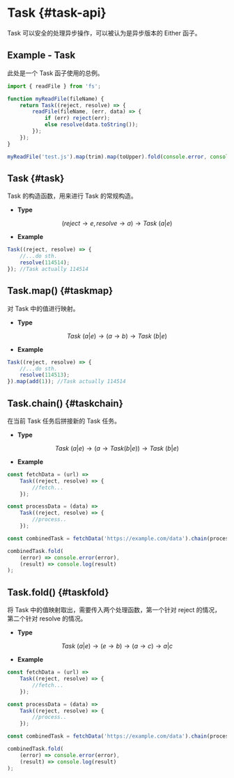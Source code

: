 # Task {#task-api}

Task 可以安全的处理异步操作，可以被认为是异步版本的 Either 函子。

## Example - Task

此处是一个 Task 函子使用的总例。

```js
import { readFile } from 'fs';

function myReadFile(fileName) {
	return Task((reject, resolve) => {
		readFile(fileName, (err, data) => {
			if (err) reject(err);
			else resolve(data.toString());
		});
	});
}

myReadFile('test.js').map(trim).map(toUpper).fold(console.error, console.log);
```

## Task {#task}

Task 的构造函数，用来进行 Task 的常规构造。

-   **Type**

$$(reject\to e, resolve\to a)\to Task\ (a|e)$$

-   **Example**

```js
Task((reject, resolve) => {
	//...do sth.
	resolve(114514);
}); //Task actually 114514
```

## Task.map() {#taskmap}

对 Task 中的值进行映射。

-   **Type**

$$Task\ (a|e)\to(a\to b)\to Task\ (b|e)$$

-   **Example**

```js
Task((reject, resolve) => {
	//...do sth.
	resolve(114513);
}).map(add(1)); //Task actually 114514
```

## Task.chain() {#taskchain}

在当前 Task 任务后拼接新的 Task 任务。

-   **Type**

$$Task\ (a|e)\to(a\to Task(b|e))\to Task\ (b|e)$$

-   **Example**

```js
const fetchData = (url) =>
	Task((reject, resolve) => {
		//fetch...
	});

const processData = (data) =>
	Task((reject, resolve) => {
		//process..
	});

const combinedTask = fetchData('https://example.com/data').chain(processData);

combinedTask.fold(
	(error) => console.error(error),
	(result) => console.log(result)
);
```

## Task.fold() {#taskfold}

将 Task 中的值映射取出，需要传入两个处理函数，第一个针对 reject 的情况，第二个针对 resolve 的情况。

-   **Type**

$$Task\ (a|e)\to(e\to b)\to(a\to c)\to a|c$$

-   **Example**

```js
const fetchData = (url) =>
	Task((reject, resolve) => {
		//fetch...
	});

const processData = (data) =>
	Task((reject, resolve) => {
		//process..
	});

const combinedTask = fetchData('https://example.com/data').chain(processData);

combinedTask.fold(
	(error) => console.error(error),
	(result) => console.log(result)
);
```
